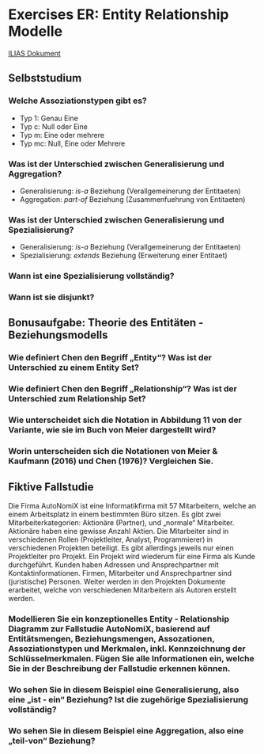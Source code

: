 # Exercises ER: Entity Relationship Modelle

[ILIAS Dokument](https://elearning.hslu.ch/ilias/goto.php?target=file_3618328_download)

## Selbststudium

### Welche Assoziationstypen gibt es?

* Typ 1: Genau Eine
* Typ c: Null oder Eine
* Typ m: Eine oder mehrere
* Typ mc: Null, Eine oder Mehrere

### Was ist der Unterschied zwischen Generalisierung und Aggregation?

* Generalisierung: *is-a* Beziehung (Verallgemeinerung der Entitaeten)
* Aggregation: *part-of* Beziehung (Zusammenfuehrung von Entitaeten)

### Was ist der Unterschied zwischen Generalisierung und Spezialisierung?

* Generalisierung: *is-a* Beziehung (Verallgemeinerung der Entitaeten)
* Spezialisierung: *extends* Beziehung (Erweiterung einer Entitaet)

### Wann ist eine Spezialisierung vollständig?

### Wann ist sie disjunkt?


## Bonusaufgabe: Theorie des Entitäten - Beziehungsmodells

### Wie definiert Chen den Begriff „Entity“? Was ist der Unterschied zu einem Entity Set?

### Wie definiert Chen den Begriff „Relationship“? Was ist der Unterschied zum Relationship Set?

### Wie unterscheidet sich die Notation in Abbildung 11 von der Variante, wie sie im Buch von Meier dargestellt wird?

### Worin unterscheiden sich die Notationen von Meier & Kaufmann (2016) und Chen (1976)? Vergleichen Sie.

## Fiktive Fallstudie
Die Firma AutoNomiX ist eine Informatikfirma mit 57 Mitarbeitern, welche an einem Arbeitsplatz in einem bestimmten Büro sitzen. Es gibt zwei Mitarbeiterkategorien: Aktionäre (Partner), und „normale“ Mitarbeiter. Aktionäre haben eine gewisse Anzahl Aktien. Die Mitarbeiter sind in verschiedenen Rollen (Projektleiter, Analyst, Programmierer) in verschiedenen Projekten beteiligt. Es gibt allerdings jeweils nur einen Projektleiter pro Projekt. Ein Projekt wird wiederum für eine Firma als Kunde durchgeführt. Kunden haben Adressen und Ansprechpartner mit Kontaktinformationen. Firmen, Mitarbeiter und Ansprechpartner sind (juristische) Personen. Weiter werden in den Projekten Dokumente erarbeitet, welche von verschiedenen Mitarbeitern als Autoren erstellt werden.

### Modellieren Sie ein konzeptionelles Entity - Relationship Diagramm zur Fallstudie AutoNomiX, basierend auf Entitätsmengen, Beziehungsmengen, Assozationen, Assoziationstypen und Merkmalen, inkl. Kennzeichnung der Schlüsselmerkmalen. Fügen Sie alle Informationen ein, welche Sie in der Beschreibung der Fallstudie erkennen können.
### Wo sehen Sie in diesem Beispiel eine Generalisierung, also eine „ist - ein“ Beziehung? Ist die zugehörige Spezialisierung vollständig?
### Wo sehen Sie in diesem Beispiel eine Aggregation, also eine „teil-von“ Beziehung?
